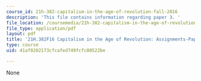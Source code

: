 ```yaml
---
course_id: 21h-382-capitalism-in-the-age-of-revolution-fall-2016
description: 'This file contains information regarding paper 3. '
file_location: /coursemedia/21h-382-capitalism-in-the-age-of-revolution-fall-2016/41af0202173cfcafed749fcfc80522be_MIT21H_382F16_Paper3.pdf
file_type: application/pdf
layout: pdf
title: '21H.382F16 Capitalism in the Age of Revolution: Assignments-Paper 2 Guidelines'
type: course
uid: 41af0202173cfcafed749fcfc80522be

---
```

None